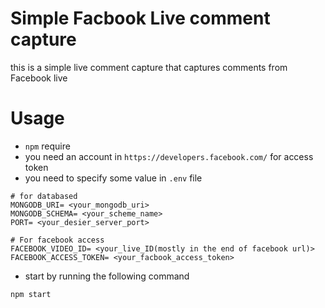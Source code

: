 # Simple Facbook Live comment capture

this is a simple live comment capture that captures comments from Facebook live


# Usage
- `npm` require
- you need an account in `https://developers.facebook.com/` for access token
- you need to specify some value in `.env` file
```
# for databased
MONGODB_URI= <your_mongodb_uri>
MONGODB_SCHEMA= <your_scheme_name>
PORT= <your_desier_server_port>

# For facebook access
FACEBOOK_VIDEO_ID= <your_live_ID(mostly in the end of facebook url)>
FACEBOOK_ACCESS_TOKEN= <your_facbook_access_token>
```

- start by running the following command

```sh
npm start
```
